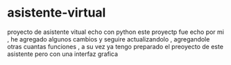 # asistente-virtual
proyecto de asistente vitual echo con python 
este proyectp fue echo por mi , he agregado algunos cambios y seguire actualizandolo , agregandole otras cuantas funciones , a su vez ya tengo preparado el preoyecto de este asistente pero con una interfaz grafica 
